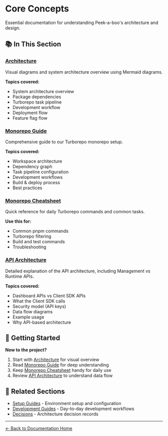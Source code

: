 # Core Concepts

Essential documentation for understanding Peek-a-boo's architecture and design.

## 📚 In This Section

### [Architecture](./architecture.md)
Visual diagrams and system architecture overview using Mermaid diagrams.

**Topics covered:**
- System architecture overview
- Package dependencies
- Turborepo task pipeline
- Development workflow
- Deployment flow
- Feature flag flow

### [Monorepo Guide](./monorepo-guide.md)
Comprehensive guide to our Turborepo monorepo setup.

**Topics covered:**
- Workspace architecture
- Dependency graph
- Task pipeline configuration
- Development workflows
- Build & deploy process
- Best practices

### [Monorepo Cheatsheet](./monorepo-cheatsheet.md)
Quick reference for daily Turborepo commands and common tasks.

**Use this for:**
- Common pnpm commands
- Turborepo filtering
- Build and test commands
- Troubleshooting

### [API Architecture](./api-architecture.md)
Detailed explanation of the API architecture, including Management vs Runtime APIs.

**Topics covered:**
- Dashboard APIs vs Client SDK APIs
- What the Client SDK calls
- Security model (API keys)
- Data flow diagrams
- Example usage
- Why API-based architecture

## 🎯 Getting Started

**New to the project?**
1. Start with [Architecture](./architecture.md) for visual overview
2. Read [Monorepo Guide](./monorepo-guide.md) for deep understanding
3. Keep [Monorepo Cheatsheet](./monorepo-cheatsheet.md) handy for daily use
4. Review [API Architecture](./api-architecture.md) to understand data flow

## 🔗 Related Sections

- [Setup Guides](../02-setup/) - Environment setup and configuration
- [Development Guides](../03-development/) - Day-to-day development workflows
- [Decisions](../07-decisions/) - Architecture decision records

---

[← Back to Documentation Home](../README.md)

